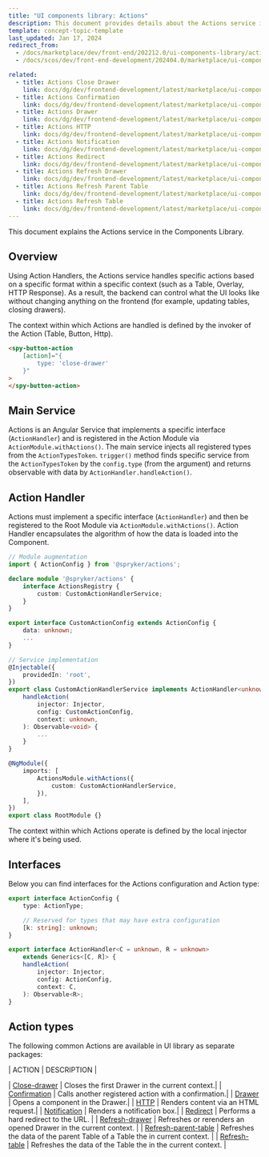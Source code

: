 ```yaml
---
title: "UI components library: Actions"
description: This document provides details about the Actions service in the Components Library.
template: concept-topic-template
last_updated: Jan 17, 2024
redirect_from:
  - /docs/marketplace/dev/front-end/202212.0/ui-components-library/actions/
  - /docs/scos/dev/front-end-development/202404.0/marketplace/ui-components-library/actions/ui-components-library-actions.html

related:
  - title: Actions Close Drawer
    link: docs/dg/dev/frontend-development/latest/marketplace/ui-components-library/actions/actions-close-drawer.html
  - title: Actions Confirmation
    link: docs/dg/dev/frontend-development/latest/marketplace/ui-components-library/actions/actions-confirmation.html
  - title: Actions Drawer
    link: docs/dg/dev/frontend-development/latest/marketplace/ui-components-library/actions/actions-drawer.html
  - title: Actions HTTP
    link: docs/dg/dev/frontend-development/latest/marketplace/ui-components-library/actions/actions-http.html
  - title: Actions Notification
    link: docs/dg/dev/frontend-development/latest/marketplace/ui-components-library/actions/actions-notification.html
  - title: Actions Redirect
    link: docs/dg/dev/frontend-development/latest/marketplace/ui-components-library/actions/actions-redirect.html
  - title: Actions Refresh Drawer
    link: docs/dg/dev/frontend-development/latest/marketplace/ui-components-library/actions/actions-refresh-drawer.html
  - title: Actions Refresh Parent Table
    link: docs/dg/dev/frontend-development/latest/marketplace/ui-components-library/actions/actions-refresh-parent-table.html
  - title: Actions Refresh Table
    link: docs/dg/dev/frontend-development/latest/marketplace/ui-components-library/actions/actions-refresh-table.html
---
```


This document explains the Actions service in the Components Library.

## Overview

Using Action Handlers, the Actions service handles specific actions based on a specific format within a specific context (such as a Table, Overlay, HTTP Response).
As a result, the backend can control what the UI looks like without changing anything on the frontend (for example, updating tables, closing drawers).

The context within which Actions are handled is defined by the invoker of the Action (Table, Button, Http).

```html
<spy-button-action
    [action]="{
        type: 'close-drawer'
    }"
>
</spy-button-action>
```

## Main Service

Actions is an Angular Service that implements a specific interface (`ActionHandler`) and is registered in the Action Module via `ActionModule.withActions()`.
The main service injects all registered types from the `ActionTypesToken`.
`trigger()` method finds specific service from the `ActionTypesToken` by the `config.type` (from the argument) and returns observable with data by `ActionHandler.handleAction()`.

## Action Handler

Actions must implement a specific interface (`ActionHandler`) and then be registered to the Root Module via `ActionModule.withActions()`.
Action Handler encapsulates the algorithm of how the data is loaded into the Component.

```ts
// Module augmentation
import { ActionConfig } from '@spryker/actions';

declare module '@spryker/actions' {
    interface ActionsRegistry {
        custom: CustomActionHandlerService;
    }
}

export interface CustomActionConfig extends ActionConfig {
    data: unknown;
    ...
}

// Service implementation
@Injectable({
    providedIn: 'root',
})
export class CustomActionHandlerService implements ActionHandler<unknown, void> {
    handleAction(
        injector: Injector,
        config: CustomActionConfig,
        context: unknown,
    ): Observable<void> {
        ...
    }
}

@NgModule({
    imports: [
        ActionsModule.withActions({
            custom: CustomActionHandlerService,
        }),
    ],
})
export class RootModule {}
```

The context within which Actions operate is defined by the local injector where it's being used.

## Interfaces

Below you can find interfaces for the Actions configuration and Action type:

```ts
export interface ActionConfig {
    type: ActionType;

    // Reserved for types that may have extra configuration
    [k: string]: unknown;
}

export interface ActionHandler<C = unknown, R = unknown>
    extends Generics<[C, R]> {
    handleAction(
        injector: Injector,
        config: ActionConfig,
        context: C,
    ): Observable<R>;
}
```

## Action types

The following common Actions are available in UI library as separate packages:

| ACTION | DESCRIPTION |

| [Close-drawer](/docs/dg/dev/frontend-development/{{page.version}}/marketplace/ui-components-library/actions/actions-close-drawer.html)  | Closes the first Drawer in the current context.|
| [Confirmation](/docs/dg/dev/frontend-development/{{page.version}}/marketplace/ui-components-library/actions/actions-confirmation.html)  | Calls another registered action with a confirmation.|
| [Drawer](/docs/dg/dev/frontend-development/{{page.version}}/marketplace/ui-components-library/actions/actions-drawer.html)  | Opens a component in the Drawer.|
| [HTTP](/docs/dg/dev/frontend-development/{{page.version}}/marketplace/ui-components-library/actions/actions-http.html)  | Renders content via an HTML request.|
| [Notification](/docs/dg/dev/frontend-development/{{page.version}}/marketplace/ui-components-library/actions/actions-notification.html)  | Renders a notification box.|
| [Redirect](/docs/dg/dev/frontend-development/{{page.version}}/marketplace/ui-components-library/actions/actions-redirect.html) |  Performs a hard redirect to the URL.  |
| [Refresh-drawer](/docs/dg/dev/frontend-development/{{page.version}}/marketplace/ui-components-library/actions/actions-refresh-drawer.html)  | Refreshes or rerenders an opened Drawer in the current context.  |
| [Refresh-parent-table](/docs/dg/dev/frontend-development/{{page.version}}/marketplace/ui-components-library/actions/actions-refresh-parent-table.html) | Refreshes the data of the parent Table of a Table the in current context. |
| [Refresh-table](/docs/dg/dev/frontend-development/{{page.version}}/marketplace/ui-components-library/actions/actions-refresh-table.html) |  Refreshes the data of the Table the in the current context.  |
